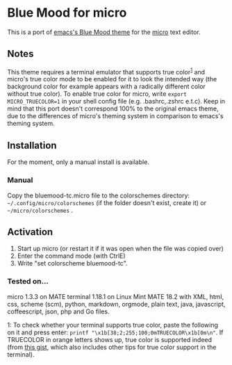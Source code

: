 # Blue Mood for micro

This is a port of [emacs's Blue Mood theme](https://emacsthemes.com/themes/blue-mood-theme.html) for the [micro](https://micro-editor.github.io/) text editor.

## Notes

This theme requires a terminal emulator that supports true color<sup>[1](#myfootnote1)</sup> and micro's true color mode to be enabled for it to look the intended way (the background color for example appears with a radically different color without true color). To enable true color for micro, write `export MICRO_TRUECOLOR=1` in your shell config file (e.g. .bashrc,.zshrc e.t.c).
Keep in mind that this port doesn't correspond 100% to the original emacs theme, due to the differences of micro's theming system in comparison to emacs's theming system.

## Installation

For the moment, only a manual install is available.

### Manual

Copy the bluemood-tc.micro file to the colorschemes directory: `~/.config/micro/colorschemes` (if the folder doesn't exist, create it) or `~/micro/colorschemes` .

## Activation

1. Start up micro (or restart it if it was open when the file was copied over)
2. Enter the command mode (with CtrlE)
3. Write "set colorscheme bluemood-tc".

### Tested on...

micro 1.3.3 on MATE terminal 1.18.1 on Linux Mint MATE 18.2 with XML, html, css, scheme (scm), python, markdown, orgmode, plain text, java, javascript, coffeescript, json, php and Go files.

<a name="myfootnote1">1</a>: To check whether your terminal supports true color, paste the following on it and press enter: `printf "\x1b[38;2;255;100;0mTRUECOLOR\x1b[0m\n"`. If TRUECOLOR in orange letters shows up, true color is supported indeed (from [this gist](https://gist.github.com/XVilka/8346728), which also includes other tips for true color support in the terminal).
